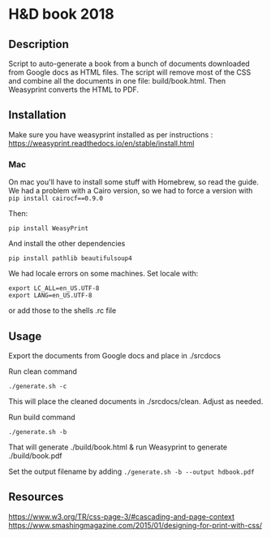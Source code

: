 # H&D book 2018

## Description
Script to auto-generate a book from a bunch of documents downloaded from Google
docs as HTML files. The script will remove most of the CSS and combine all
the documents in one file: build/book.html. Then Weasyprint converts the
HTML to PDF. 

## Installation

Make sure you have weasyprint installed as per instructions :
https://weasyprint.readthedocs.io/en/stable/install.html

### Mac
On mac you'll have to install some stuff with Homebrew, so read the guide.
We had a problem with a Cairo version, so we had to force a version with
```pip install cairocf==0.9.0```

Then:

``` pip install WeasyPrint ```

And install the other dependencies

``` pip install pathlib beautifulsoup4 ```

We had locale errors on some machines. Set locale with:
```
export LC_ALL=en_US.UTF-8
export LANG=en_US.UTF-8
```
or add those to the shells .rc file

## Usage

Export the documents from Google docs and place in ./srcdocs

Run clean command

``` ./generate.sh -c ```

This will place the cleaned documents in ./srcdocs/clean. Adjust as needed.

Run build command

``` ./generate.sh -b ```

That will generate ./build/book.html & run Weasyprint to generate ./build/book.pdf

Set the output filename by adding
``` ./generate.sh -b --output hdbook.pdf ```

## Resources
https://www.w3.org/TR/css-page-3/#cascading-and-page-context
https://www.smashingmagazine.com/2015/01/designing-for-print-with-css/
